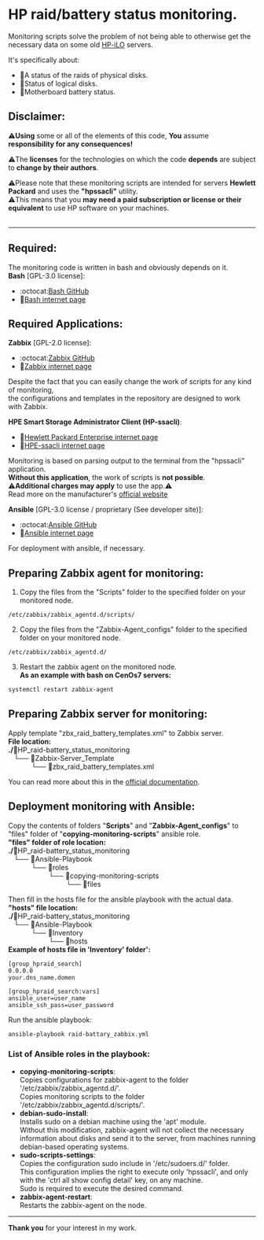 # HP raid/battery status monitoring.

Monitoring scripts solve the problem of not being able to otherwise get the necessary data on some old [HP-iLO](https://www.hpe.com/emea_europe/en/hpe-integrated-lights-out-ilo.html) servers.

It's specifically about:
* :atm:A status of the raids of physical disks.
* :abacus:Status of logical disks.
* :battery:Motherboard battery status.

## Disclaimer:
:warning:**Using** some or all of the elements of this code, **You** assume **responsibility for any consequences!**<br>

:warning:The **licenses** for the technologies on which the code **depends** are subject to **change by their authors**.<br>

:warning:Please note that these monitoring scripts are intended for servers **Hewlett Packard** and uses the **"hpssacli"** utility.<br>
:warning:This means that you **may need a paid subscription or license or their equivalent** to use HP software on your machines.<br><br>

___

## Required:
The monitoring code is written in bash and obviously depends on it.<br>
**Bash** [GPL-3.0 license]:
* :octocat:[Bash GitHub](https://github.com/gitGNU/gnu_bash)
* :bookmark_tabs:[Bash internet page](https://www.gnu.org/software/bash/)

## Required Applications:
**Zabbix** [GPL-2.0 license]:
* :octocat:[Zabbix GitHub](https://github.com/zabbix/zabbix)
* :bookmark_tabs:[Zabbix internet page](https://www.zabbix.com/)

Despite the fact that you can easily change the work of scripts for any kind of monitoring, <br>
the configurations and templates in the repository are designed to work with Zabbix.

**HPE Smart Storage Administrator Client (HP-ssacli)**:
* :bookmark_tabs:[Hewlett Packard Enterprise internet page](https://www.hpe.com/)
* :bookmark_tabs:[HPE-ssacli internet page](https://support.hpe.com/connect/s/product?language=en_US&kmpmoid=5409145&tab=driversAndSoftware)

Monitoring is based on parsing output to the terminal from the "hpssacli" application.<br>
**Without this application**, the work of scripts is **not possible**.<br>
:warning:**Additional charges may apply** to use the app.:warning:<br>
Read more on the manufacturer's [official website](https://www.hpe.com/)

**Ansible** [GPL-3.0 license / proprietary (See developer site)]:
* :octocat:[Ansible GitHub](https://github.com/ansible/ansible)
* :bookmark_tabs:[Ansible internet page](https://www.ansible.com/)

For deployment with ansible, if necessary.

## Preparing Zabbix agent for monitoring:
1) Copy the files from the "Scripts" folder to the specified folder on your monitored node.
```text
/etc/zabbix/zabbix_agentd.d/scripts/
```
2) Copy the files from the "Zabbix-Agent_configs" folder to the specified folder on your monitored node.
```text
/etc/zabbix/zabbix_agentd.d/
```
3) Restart the zabbix agent on the monitored node.<br>
**As an example with bash on CenOs7 servers:**<br>
```bash
systemctl restart zabbix-agent
```
## Preparing Zabbix server for monitoring:
Apply template "zbx_raid_battery_templates.xml" to Zabbix server.<br>
**File location:**<br>
**./**:open_file_folder:HP_raid-battery_status_monitoring<br>
   └── :file_folder:Zabbix-Server_Template<br>
            └── :page_facing_up:zbx_raid_battery_templates.xml

You can read more about this in the [official documentation](https://www.zabbix.com/documentation/6.0/en/manual/xml_export_import/templates#importing).

## Deployment monitoring with Ansible:
Copy the contents of folders "**Scripts**" and "**Zabbix-Agent_configs**" to "files" folder of "**copying-monitoring-scripts**" ansible role.<br>
**"files" folder of role location:**<br>
**./**:open_file_folder:HP_raid-battery_status_monitoring<br>
   └── :file_folder:Ansible-Playbook<br>
            └── :file_folder:roles<br>
                     └── :file_folder:copying-monitoring-scripts<br>
                              └── :file_folder:files<br>

Then fill in the hosts file for the ansible playbook with the actual data.<br>
**"hosts" file location:**<br>
**./**:open_file_folder:HP_raid-battery_status_monitoring<br>
   └── :file_folder:Ansible-Playbook<br>
            └── :file_folder:Inventory<br>
                     └── :page_facing_up:hosts<br>
**Example of hosts file in 'Inventory' folder':**
```text
[group_hpraid_search]
0.0.0.0
your.dns_name.domen

[group_hpraid_search:vars]
ansible_user=user_name
ansible_ssh_pass=user_password
```
Run the ansible playbook:<br>
```bash
ansible-playbook raid-battary_zabbix.yml
```

### List of Ansible roles in the playbook:
* **copying-monitoring-scripts**:<br>
Copies configurations for zabbix-agent to the folder '/etc/zabbix/zabbix_agentd.d/'.<br>
Copies monitoring scripts to the folder '/etc/zabbix/zabbix_agentd.d/scripts/'.
* **debian-sudo-install**:<br>
Installs sudo on a debian machine using the 'apt' module.<br>
Without this modification, zabbix-agent will not collect the necessary information about disks and send it to the server, from machines running debian-based operating systems.
* **sudo-scripts-settings**:<br>
Copies the configuration sudo include in '/etc/sudoers.d/' folder.<br>
This configuration implies the right to execute only 'hpssacli', and only with the 'ctrl all show config detail' key, on any machine.<br>
Sudo is required to execute the desired command.
* **zabbix-agent-restart**:<br>
Restarts the zabbix-agent on the node.

***

**Thank you** for your interest in my work.<br><br>
